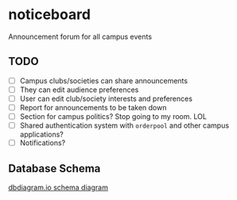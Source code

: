 # noticeboard

Announcement forum for all campus events

## TODO

- [ ] Campus clubs/societies can share announcements
- [ ] They can edit audience preferences
- [ ] User can edit club/society interests and preferences
- [ ] Report for announcements to be taken down
- [ ] Section for campus politics? Stop going to my room. LOL
- [ ] Shared authentication system with `orderpool` and other campus applications?
- [ ] Notifications?

## Database Schema

[dbdiagram.io schema diagram](https://dbdiagram.io/d/61d8eca6f8370f0a2ee51b59)
